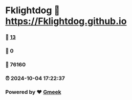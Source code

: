 # Fklightdog :link: https://Fklightdog.github.io 
### :page_facing_up: [13](https://Fklightdog.github.io/tag.html) 
### :speech_balloon: 0 
### :hibiscus: 76160 
### :alarm_clock: 2024-10-04 17:22:37 
### Powered by :heart: [Gmeek](https://github.com/Meekdai/Gmeek)
